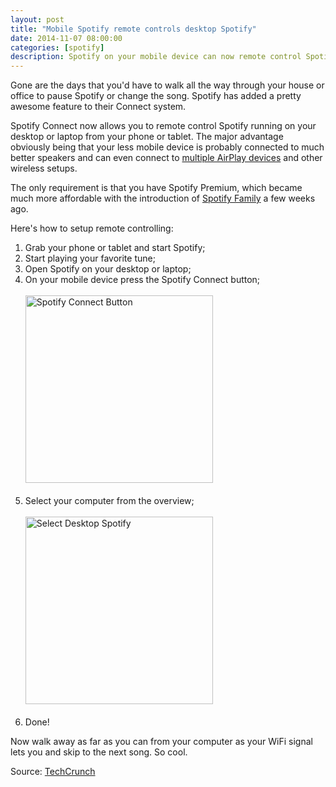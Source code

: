 ```yaml
---
layout: post
title: "Mobile Spotify remote controls desktop Spotify"
date: 2014-11-07 08:00:00
categories: [spotify]
description: Spotify on your mobile device can now remote control Spotify running on your desktop.
---
```


Gone are the days that you'd have to walk all the way through your house or office to pause Spotify or change the song. Spotify has added a pretty awesome feature to their Connect system.

<!-- more -->

Spotify Connect now allows you to remote control Spotify running on your desktop or laptop from your phone or tablet. The major advantage obviously being that your less mobile device is probably connected to much better speakers and can even connect to [multiple AirPlay devices](http://www.getporthole.com) and other wireless setups.

The only requirement is that you have Spotify Premium, which became much more affordable with the introduction of [Spotify Family](/news/spotify-family) a few weeks ago.

Here's how to setup remote controlling:

1. Grab your phone or tablet and start Spotify;
1. Start playing your favorite tune;
1. Open Spotify on your desktop or laptop;
1. On your mobile device press the Spotify Connect button;<br><br><img src="/news/img/spotify-connect-button.jpg" alt="Spotify Connect Button" style="width:300px;"><br><br>
1. Select your computer from the overview;<br><br><img src="/news/img/spotify-connect-select.jpg" alt="Select Desktop Spotify" style="width:300px;"><br><br>
1. Done!

Now walk away as far as you can from your computer as your WiFi signal lets you and skip to the next song. So cool.

Source: [TechCrunch](http://techcrunch.com/2014/11/06/spotify-now-lets-you-use-a-phone-or-tablet-as-a-remote-for-your-desktop-music/?ncid=rss&utm_source=feedburner&utm_medium=feed&utm_campaign=Feed%3A+Techcrunch+%28TechCrunch%29)

